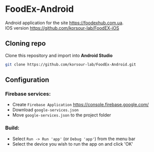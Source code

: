 # FoodEx-Android

Android application for the site https://foodexhub.com.ua.
<br>
IOS version https://github.com/korsour-lab/FoodEX-iOS

## Cloning repo
Clone this repository and import into **Android Studio**
```bash
git clone https://github.com/korsour-lab/FoodEx-Android.git
```

## Configuration
### Firebase services:
 - Create `Firebase Application` https://console.firebase.google.com/
 - Download `google-services.json`
 - Move `google-services.json` to the project folder

### Build:
* Select `Run -> Run 'app'` (or `Debug 'app'`) from the menu bar
* Select the device you wish to run the app on and click 'OK'
